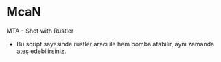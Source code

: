 # McaN
MTA - Shot with Rustler


- Bu script sayesinde rustler aracı ile hem bomba atabilir, aynı zamanda ateş edebilirsiniz.
